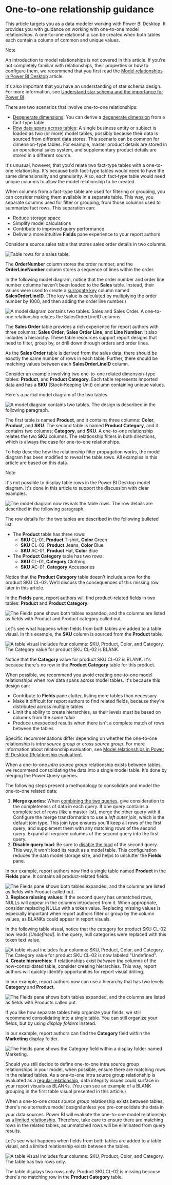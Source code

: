 One-to-one relationship guidance
================================



This article targets you as a data modeler working with Power BI Desktop. It provides you with guidance on working with one-to-one model relationships. A one-to-one relationship can be created when both tables each contain a column of common and unique values.



Note


An introduction to model relationships is not covered in this article. If you're not completely familiar with relationships, their properties or how to configure them, we recommend that you first read the [Model relationships in Power BI Desktop](../transform-model/desktop-relationships-understand) article.


It's also important that you have an understanding of star schema design. For more information, see [Understand star schema and the importance for Power BI](star-schema).



There are two scenarios that involve one-to-one relationships:


* [Degenerate dimensions](#degenerate-dimensions): You can derive a [degenerate dimension](star-schema#degenerate-dimensions) from a fact-type table.
* [Row data spans across tables](#row-data-spans-across-tables): A single business entity or subject is loaded as two (or more) model tables, possibly because their data is sourced from different data stores. This scenario can be common for dimension-type tables. For example, master product details are stored in an operational sales system, and supplementary product details are stored in a different source.


It's unusual, however, that you'd relate two fact-type tables with a one-to-one relationship. It's because both fact-type tables would need to have the same dimensionality and granularity. Also, each fact-type table would need unique columns to allow the model relationship to be created.


When columns from a fact-type table are used for filtering or grouping, you can consider making them available in a separate table. This way, you separate columns used for filter or grouping, from those columns used to summarize fact rows. This separation can:


* Reduce storage space
* Simplify model calculations
* Contribute to improved query performance
* Deliver a more intuitive **Fields** pane experience to your report authors


Consider a source sales table that stores sales order details in two columns.


![Table rows for a sales table.](media/relationships-one-to-one/sales-order-rows.png)


The **OrderNumber** column stores the order number, and the **OrderLineNumber** column stores a sequence of lines within the order.


In the following model diagram, notice that the order number and order line number columns haven't been loaded to the **Sales** table. Instead, their values were used to create a [surrogate key](star-schema#surrogate-keys) column named **SalesOrderLineID**. (The key value is calculated by multiplying the order number by 1000, and then adding the order line number.)


![A model diagram contains two tables: Sales and Sales Order. A one-to-one relationship relates the SalesOrderLineID columns.](media/relationships-one-to-one/sales-order-degenerate.png)


The **Sales Order** table provides a rich experience for report authors with three columns: **Sales Order**, **Sales Order Line**, and **Line Number**. It also includes a hierarchy. These table resources support report designs that need to filter, group by, or drill down through orders and order lines.


As the **Sales Order** table is derived from the sales data, there should be exactly the same number of rows in each table. Further, there should be matching values between each **SalesOrderLineID** column.


Consider an example involving two one-to-one related dimension-type tables: **Product**, and **Product Category**. Each table represents imported data and has a **SKU** (Stock-Keeping Unit) column containing unique values.


Here's a partial model diagram of the two tables.


![A model diagram contains two tables. The design is described in the following paragraph.](media/relationships-one-to-one/product-to-product-category.png)


The first table is named **Product**, and it contains three columns: **Color**, **Product**, and **SKU**. The second table is named **Product Category**, and it contains two columns: **Category**, and **SKU**. A one-to-one relationship relates the two **SKU** columns. The relationship filters in both directions, which is always the case for one-to-one relationships.


To help describe how the relationship filter propagation works, the model diagram has been modified to reveal the table rows. All examples in this article are based on this data.



Note


It's not possible to display table rows in the Power BI Desktop model diagram. It's done in this article to support the discussion with clear examples.



![The model diagram now reveals the table rows. The row details are described in the following paragraph.](media/relationships-one-to-one/product-to-product-category-2.png)


The row details for the two tables are described in the following bulleted list:


* The **Product** table has three rows:
	+ **SKU** CL-01, **Product** T-shirt, **Color** Green
	+ **SKU** CL-02, **Product** Jeans, **Color** Blue
	+ **SKU** AC-01, **Product** Hat, **Color** Blue
* The **Product Category** table has two rows:
	+ **SKU** CL-01, **Category** Clothing
	+ **SKU** AC-01, **Category** Accessories


Notice that the **Product Category** table doesn't include a row for the product SKU CL-02. We'll discuss the consequences of this missing row later in this article.


In the **Fields** pane, report authors will find product-related fields in two tables: **Product** and **Product Category**.


![The Fields pane shows both tables expanded, and the columns are listed as fields with Product and Product category called out.](media/relationships-one-to-one/product-to-product-category-fields-pane.png)


Let's see what happens when fields from both tables are added to a table visual. In this example, the **SKU** column is sourced from the **Product** table.


![A table visual includes four columns: SKU, Product, Color, and Category. The Category value for product SKU CL-02 is BLANK.](media/relationships-one-to-one/product-to-product-category-table-visual.png)


Notice that the **Category** value for product SKU CL-02 is BLANK. It's because there's no row in the **Product Category** table for this product.


When possible, we recommend you avoid creating one-to-one model relationships when row data spans across model tables. It's because this design can:


* Contribute to **Fields** pane clutter, listing more tables than necessary
* Make it difficult for report authors to find related fields, because they're distributed across multiple tables
* Limit the ability to create hierarchies, as their levels must be based on columns from the *same table*
* Produce unexpected results when there isn't a complete match of rows between the tables


Specific recommendations differ depending on whether the one-to-one relationship is *intra source group* or *cross source group*. For more information about relationship evaluation, see [Model relationships in Power BI Desktop (Relationship evaluation)](../transform-model/desktop-relationships-understand#relationship-evaluation).


When a one-to-one *intra source group* relationship exists between tables, we recommend consolidating the data into a single model table. It's done by merging the Power Query queries.


The following steps present a methodology to consolidate and model the one-to-one related data:


1. **Merge queries**: When [combining the two queries](../connect-data/desktop-shape-and-combine-data#combine-queries), give consideration to the completeness of data in each query. If one query contains a complete set of rows (like a master list), merge the other query with it. Configure the merge transformation to use a *left outer join*, which is the default join type. This join type ensures you'll keep all rows of the first query, and supplement them with any matching rows of the second query. Expand all required columns of the second query into the first query.
2. **Disable query load**: Be sure to [disable the load](import-modeling-data-reduction#disable-power-query-query-load) of the second query. This way, it won't load its result as a model table. This configuration reduces the data model storage size, and helps to unclutter the **Fields** pane.


In our example, report authors now find a single table named **Product** in the **Fields** pane. It contains all product-related fields.


![The Fields pane shows both tables expanded, and the columns are listed as fields with Product called out.](media/relationships-one-to-one/product-to-product-category-fields-pane-consolidated.png)
3. **Replace missing values**: If the second query has unmatched rows, NULLs will appear in the columns introduced from it. When appropriate, consider replacing NULLs with a token value. Replacing missing values is especially important when report authors filter or group by the column values, as BLANKs could appear in report visuals.


In the following table visual, notice that the category for product SKU CL-02 now reads *[Undefined]*. In the query, null categories were replaced with this token text value.


![A table visual includes four columns: SKU, Product, Color, and Category. The Category value for product SKU CL-02 is now labeled "Undefined".](media/relationships-one-to-one/product-to-product-category-table-visual-null-replaced.png)
4. **Create hierarchies**: If relationships exist *between the columns* of the now-consolidated table, consider creating hierarchies. This way, report authors will quickly identify opportunities for report visual drilling.


In our example, report authors now can use a hierarchy that has two levels: **Category** and **Product**.


![The Fields pane shows both tables expanded, and the columns are listed as fields with Products called out.](media/relationships-one-to-one/product-to-product-category-fields-pane-consolidated-with-hierarchy.png)


If you like how separate tables help organize your fields, we still recommend consolidating into a single table. You can still organize your fields, but by using *display folders* instead.


In our example, report authors can find the **Category** field within the **Marketing** display folder.


![The Fields pane shows the Category field within a display folder named Marketing.](media/relationships-one-to-one/product-to-product-category-fields-pane-consolidated-display-folder.png)


Should you still decide to define one-to-one intra source group relationships in your model, when possible, ensure there are matching rows in the related tables. As a one-to-one intra source group relationship is evaluated as a [regular relationship](../transform-model/desktop-relationships-understand#regular-relationships), data integrity issues could surface in your report visuals as BLANKs. (You can see an example of a BLANK grouping in the first table visual presented in this article.)


When a one-to-one *cross source group* relationship exists between tables, there's no alternative model designâunless you pre-consolidate the data in your data sources. Power BI will evaluate the one-to-one model relationship as a [limited relationship](../transform-model/desktop-relationships-understand#limited-relationships). Therefore, take care to ensure there are matching rows in the related tables, as unmatched rows will be eliminated from query results.


Let's see what happens when fields from both tables are added to a table visual, and a limited relationship exists between the tables.


![A table visual includes four columns: SKU, Product, Color, and Category. The table has two rows only.](media/relationships-one-to-one/product-to-product-category-table-visual-weak-relationship.png)


The table displays two rows only. Product SKU CL-02 is missing because there's no matching row in the **Product Category** table.


